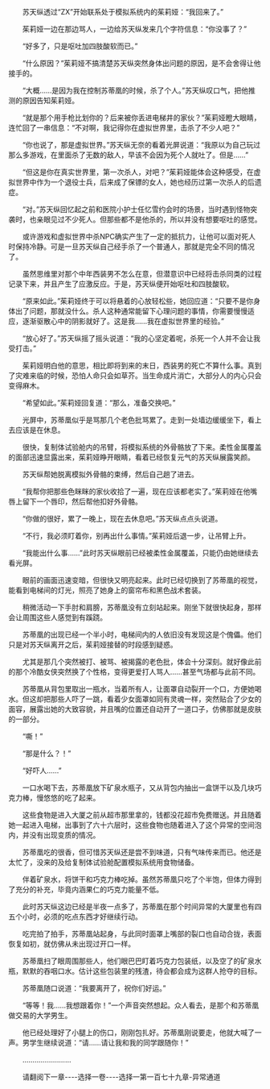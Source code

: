 <div class="read-content j_readContent" id="">
                <p>　　苏天纵透过“ZX”开始联系处于模拟系统内的茱莉娅：“我回来了。”<p>　　茱莉娅一边在那边骂人，一边给苏天纵发来几个字符信息：“你没事了？”<p>　　“好多了，只是呕吐加四肢酸软而已。”<p>　　“什么原因？”茱莉娅不搞清楚苏天纵突然身体出问题的原因，是不会舍得让他接手的。<p>　　“大概……是因为我在控制苏蒂凰的时候，杀了个人。”苏天纵叹口气，把他推测的原因告知茱莉娅。<p>　　“就是那个用手枪比划你的？后来被你丢进电梯井的家伙？”茱莉娅瞪大眼睛，连忙回了一串信息：“不对啊，我记得你在虚拟世界里，击杀了不少人吧？”<p>　　“你也说了，那是虚拟世界。”苏天纵无奈的看着光屏说道：“我原以为自己玩过那么多游戏，在里面杀了无数的敌人，早该不会因为死个人就吐了。但是……”<p>　　“但这是你在真实世界里，第一次杀人，对吧？”茱莉娅能体会这种感受，在虚拟世界中作为一个退役士兵，后来成了保镖的女人，她也经历过第一次杀人的后遗症。<p>　　“对。”苏天纵回忆起之前和医院小护士任忆雪约会时的场景，当时遇到怪物突袭时，也亲眼见过不少死人。但那些都不是他杀的，所以并没有想要呕吐的感觉。<p>　　或许游戏和虚拟世界中杀NPC确实产生了一定的抵抗力，让他可以面对死人时保持冷静。可是一旦苏天纵自己经手杀了一个普通人，那就是完全不同的情况了。<p>　　虽然思维里对那个中年西装男不怎么在意，但潜意识中已经将击杀同类的过程记录下来，并且产生了应激反应。于是，苏天纵便开始呕吐和四肢酸软。<p>　　“原来如此。”茱莉娅终于可以将悬着的心放轻松些，她回应道：“只要不是你身体出了问题，那就没什么。杀人这种通常能留下心理问题的事情，你需要慢慢适应，逐渐驱散心中的阴影就好了。这是我……我在虚拟世界里的经验。”<p>　　“放心好了。”苏天纵摇了摇头说道：“我的心坚定着呢，杀死一个人并不会让我受打击。”<p>　　茱莉娅明白他的意思，相比即将到来的末日，西装男的死亡不算什么事。真到了灾难来临的时候，恐怕人命只会如草芥。当生命成片消亡，大部分人的内心只会变得麻木。<p>　　“希望如此。”茱莉娅回复道：“那么，准备交换吧。”<p>　　光屏中，苏蒂凰似乎是骂那几个老色批骂累了。走到一处墙边缓缓坐下，看上去应该是在休息。<p>　　很快，复制体试验舱内的吊臂，将模拟系统的外骨骼放了下来。柔性金属覆盖的面部迅速显露出来，茱莉娅睁开眼睛，看着已经恢复元气的苏天纵展露笑颜。<p>　　苏天纵帮她脱离模拟外骨骼的束缚，然后自己趟了进去。<p>　　“我帮你把那些色眯眯的家伙收拾了一遍，现在应该都老实了。”茱莉娅在他嘴唇上留下一个唇印，然后帮他扣好外骨骼。<p>　　“你做的很好，累了一晚上，现在去休息吧。”苏天纵点点头说道。<p>　　“不行，我必须盯着你，别再出什么事情。”茱莉娅后退一步，让吊臂上升。<p>　　“我能出什么事……”此时苏天纵眼前已经被柔性金属覆盖，只能仍由她继续去看光屏。<p>　　眼前的画面迅速变暗，但很快又明亮起来。此时已经切换到了苏蒂凰的视觉，能看到电梯间的灯光，照亮了她身上的窗帘布和黑色战术套装。<p>　　稍微活动一下手肘和肩膀，苏蒂凰没有立刻站起来。刚坐下就很快起身，那样会让周围这些人感觉到有蹊跷。<p>　　苏蒂凰的出现已经一个半小时，电梯间内的人依旧没有发现这是个傀儡。他们只是对苏天纵离开之后，茱莉娅接替的时段感到疑惑。<p>　　尤其是那几个突然被打、被骂、被揭露的老色批，体会十分深刻。就好像此前的那个冷酷女侠突然换了个性格，变得更爱打人骂人……甚至气场都与此前不同。<p>　　苏蒂凰从背包里取出一瓶水，当着所有人，让面罩自动裂开一个口，方便她喝水。但这却把那些人吓了一跳，看着少女面罩如同有灵魂一样，突然贴合了少女的面容，展露出她的大致容貌，并且嘴的位置还自动开了一道口子，仿佛那就是皮肤的一部分。<p>　　“嘶！”<p>　　“那是什么？！”<p>　　“好吓人……”<p>　　一口水喝下去，苏蒂凰放下矿泉水瓶子，又从背包内抽出一盒饼干以及几块巧克力棒，慢悠悠的吃了起来。<p>　　这些食物是进入大厦之前从超市那里拿的，钱都没花超市免费赠送。并且随着她一起进入电梯，出事到了六十六层时，这些食物也随着进入了这个异常的空间泡内，并没有出现变质的情况。<p>　　苏蒂凰吃的很香，但可惜苏天纵还是尝不到味道，只有气味传来而已。他还是太忙了，没来的及给复制体试验舱配置模拟系统用食物储备。<p>　　伴着矿泉水，将饼干和巧克力棒吃掉。虽然苏蒂凰只吃了个半饱，但体力得到了充分的补充，毕竟内涵果仁的巧克力能量不低。<p>　　此时苏天纵这边已经是半夜一点多了，苏蒂凰在那个时间异常的大厦里也有四五个小时，必须的吃点东西才好继续行动。<p>　　吃完拍了拍手，苏蒂凰站起身，与此同时面罩上嘴部的裂口也自动合拢，表面恢复如初，就仿佛从未出现过开口一样。<p>　　苏蒂凰扫了眼周围那些人，他们眼巴巴盯着巧克力包装纸，以及空了的矿泉水瓶，默默的吞咽口水。估计这些包装里的残渣，待会都会成为这群人抢夺的目标。<p>　　苏蒂凰随口说道：“我要离开了，祝你们好运。”<p>　　“等等！我……我想跟着你！”一个声音突然想起。众人看去，是那个和苏蒂凰做交易的大学男生。<p>　　他已经处理好了小腿上的伤口，刚刚包扎好。苏蒂凰刚说要走，他就大喊了一声。男学生继续说道：“请……请让我和我的同学跟随你！”<p>　　……………………<p>　　请翻阅下一章----选择一卷----选择一第一百七十九章-异常通道<p>　　<p> 
            </div>